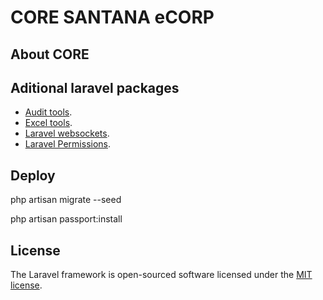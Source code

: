 # CORE SANTANA eCORP

## About CORE

## Aditional laravel packages

-   [Audit tools](http://www.laravel-auditing.com/).
-   [Excel tools](https://laravel-excel.com/).
-   [Laravel websockets](https://beyondco.de/docs/laravel-websockets).
-   [Laravel Permissions](https://spatie.be/docs/laravel-permission/).

## Deploy

php artisan migrate --seed

php artisan passport:install

## License

The Laravel framework is open-sourced software licensed under the [MIT license](https://opensource.org/licenses/MIT).
